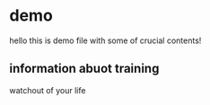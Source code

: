 # demo
hello this is demo file with some of crucial contents!
## information abuot training
watchout of your life